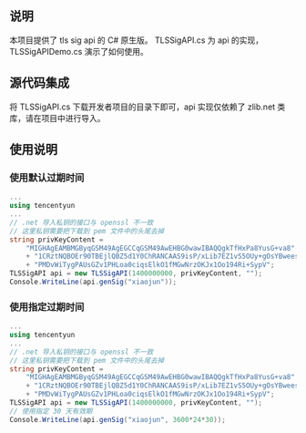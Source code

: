 ## 说明
本项目提供了 tls sig api 的 C# 原生版。
TLSSigAPI.cs 为 api 的实现，TLSSigAPIDemo.cs 演示了如何使用。

## 源代码集成
将 TLSSigAPI.cs 下载开发者项目的目录下即可，api 实现仅依赖了 zlib.net 类库，请在项目中进行导入。

## 使用说明
### 使用默认过期时间
```C#
...
using tencentyun
...
// .net 导入私钥的接口与 openssl 不一致
// 这里私钥需要把下载到 pem 文件中的头尾去掉
string privKeyContent = 
    "MIGHAgEAMBMGByqGSM49AgEGCCqGSM49AwEHBG0wawIBAQQgkTfHxPa8YusG+va8"
    + "1CRztNQBOEr90TBEjlQBZ5d1Y0ChRANCAAS9isP/xLib7EZ1vS5OUy+gOsYBwees"
    + "PMDvWiTygPAUsGZv1PHLoa0ciqsElkO1fMGwNrzOKJx1Oo194Ri+SypV";
TLSSigAPI api = new TLSSigAPI(1400000000, privKeyContent, "");
Console.WriteLine(api.genSig("xiaojun"));
```

### 使用指定过期时间
```C#
...
using tencentyun
...
// .net 导入私钥的接口与 openssl 不一致
// 这里私钥需要把下载到 pem 文件中的头尾去掉
string privKeyContent = 
    "MIGHAgEAMBMGByqGSM49AgEGCCqGSM49AwEHBG0wawIBAQQgkTfHxPa8YusG+va8"
    + "1CRztNQBOEr90TBEjlQBZ5d1Y0ChRANCAAS9isP/xLib7EZ1vS5OUy+gOsYBwees"
    + "PMDvWiTygPAUsGZv1PHLoa0ciqsElkO1fMGwNrzOKJx1Oo194Ri+SypV";
TLSSigAPI api = new TLSSigAPI(1400000000, privKeyContent, "");
// 使用指定 30 天有效期
Console.WriteLine(api.genSig("xiaojun", 3600*24*30));
```
